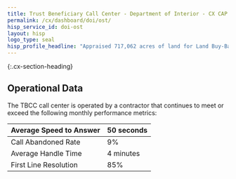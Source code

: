 ```yaml
---
title: Trust Beneficiary Call Center - Department of Interior - CX CAP Goal Dashboard
permalink: /cx/dashboard/doi/ost/
hisp_service_id: doi-ost
layout: hisp
logo_type: seal
hisp_profile_headline: "Appraised 717,062 acres of land for Land Buy-Back Program"
---
```


{:.cx-section-heading}
## Operational Data

The TBCC call center is operated by a contractor that continues to meet or exceed the following monthly performance metrics:

| Average Speed to Answer | 50 seconds |
|-------------------------|------------|
| Call Abandoned Rate     | 9%         |
| Average Handle Time     | 4 minutes  |
| First Line Resolution   | 85%        |
